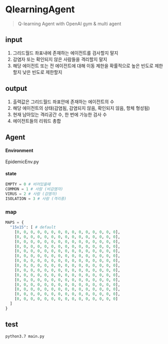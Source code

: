 # QlearningAgent

> Q-learning Agent with OpenAI gym & multi agent

## input
1. 그리드월드 좌표내에 존재하는 에이전트를 검사할지 말지
2. 감염자 또는 확인되지 않은 사람들을 격리할지 말지
3. 해당 에이전트 또는 전 에이전트에 대해 이동 제한을 확률적으로 높은 빈도로 제한할지 낮은 빈도로 제한할지

## output
1. 출력값은 그리드월드 좌표안에 존재하는 에이전트의 수
2. 해당 에이전트의 상태(감염됨, 감염되지 않음, 확인되지 않음, 항체 형성됨)
3. 현재 남아있는 격리공간 수, 한 번에 가능한 검사 수
4. 에이전트들의 리워드 총합

## Agent

#### Environment
EpidemicEnv.py

#### state
```py
EMPTY = 0 # 비어있을때
COMMON = 1 # 사람 (비감염자)
VIRUS = 2 # 사람 (감염자)
ISOLATION = 3 # 사람 (격리중)
```

### map
```py
MAPS = {
  "15x15": [ # default
    [0, 0, 0, 0, 0, 0, 0, 0, 0, 0, 0, 0, 0, 0, 0],
    [0, 0, 0, 0, 0, 0, 0, 0, 0, 0, 0, 0, 0, 0, 0],
    [0, 0, 0, 0, 0, 0, 0, 0, 0, 0, 0, 0, 0, 0, 0],
    [0, 0, 0, 0, 0, 0, 0, 0, 0, 0, 0, 0, 0, 0, 0],
    [0, 0, 0, 0, 0, 0, 0, 0, 0, 0, 0, 0, 0, 0, 0],
    [0, 0, 0, 0, 0, 0, 0, 0, 0, 0, 0, 0, 0, 0, 0],
    [0, 0, 0, 0, 0, 0, 0, 0, 0, 0, 0, 0, 0, 0, 0],
    [0, 0, 0, 0, 0, 0, 0, 0, 0, 0, 0, 0, 0, 0, 0],
    [0, 0, 0, 0, 0, 0, 0, 0, 0, 0, 0, 0, 0, 0, 0],
    [0, 0, 0, 0, 0, 0, 0, 0, 0, 0, 0, 0, 0, 0, 0],
    [0, 0, 0, 0, 0, 0, 0, 0, 0, 0, 0, 0, 0, 0, 0],
    [0, 0, 0, 0, 0, 0, 0, 0, 0, 0, 0, 0, 0, 0, 0],
    [0, 0, 0, 0, 0, 0, 0, 0, 0, 0, 0, 0, 0, 0, 0],
    [0, 0, 0, 0, 0, 0, 0, 0, 0, 0, 0, 0, 0, 0, 0],
    [0, 0, 0, 0, 0, 0, 0, 0, 0, 0, 0, 0, 0, 0, 0]
  ]
}
```

## test
```sh
python3.7 main.py
```